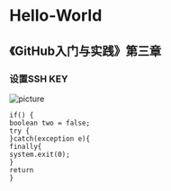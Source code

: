 # Hello-World
## 《GitHub入门与实践》第三章
### 设置SSH KEY
![picture]()
````test
if() {
boolean two = false;
try {
}catch(exception e){
finally{
system.exit(0);
}
return
}
````
